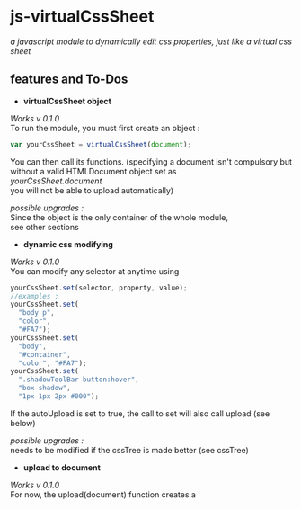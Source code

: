 # js-virtualCssSheet
*a javascript module to dynamically edit css properties,
just like a virtual css sheet*


## features and To-Dos

- **virtualCssSheet object**

*Works v 0.1.0*\
To run the module, you must first create an object :
```js
var yourCssSheet = virtualCssSheet(document);
```
You can then call its functions.
(specifying a document isn't compulsory
but without a valid HTMLDocument object set as\
*yourCssSheet.document*\
you will not be able to upload automatically)

*possible upgrades :*\
Since the object is the only container of the whole module,\
see other sections


- **dynamic css modifying**

*Works v 0.1.0*\
You can modify any selector at anytime using
```js
yourCssSheet.set(selector, property, value);
//examples :
yourCssSheet.set(
  "body p",
  "color",
  "#FA7");
yourCssSheet.set(
  "body",
  "#container",
  "color", "#FA7");
yourCssSheet.set(
  ".shadowToolBar button:hover",
  "box-shadow",
  "1px 1px 2px #000");
```
If the autoUpload is set to true,
the call to set will also call upload
(see below)

*possible upgrades :*\
needs to be modified if the cssTree is made better
(see cssTree)

- **upload to document**

*Works v 0.1.0*\
For now, the upload(document) function
creates a <script> tag in the head of HTMLDocument.\
(this seems to work even in a document with no <head>)\
Then it writes the whole css as text in the script tag.
```js
yourCssSheet.upload();
yourCssSheet.upload(document);//if yourCssSheet.document is not specified
```

*possible upgrades :*\
there sure is a better way of doing this
than creating a string a pasting it in a script tag...

- **autoUpload**

*Works v 0.1.0*\
a simple variable, set to true by default.\
you can change this by simply doing :\
```js
yourCssSheet.autoUpload = false;
```
if set to true,
any modification of the virtualCssSheet will be followed by an upload.

*possible upgrades :*\
if new methods are added to modify the css,
there should be a call to upload if the autoUpload is set to true.

- **render as text**

*Works v 0.1.0*\
If you want to export you css to a file
or anything that requires the css to be rendered as a text,
just use :\
```js
var cssText = yourCssSheet.render();
```

*possible upgrades :*\


- **render only one selector**

*Works v 0.1.0*\
If you need to render only one selector,
just call this :
```js
var selectorCss = yourCssSheet.renderSelector(selector);
//example :
var selectorCss = yourCssSheet.renderSelector("body p");
```

*possible upgrades :*\
see cssTree

- **css Tree**

*Works v 0.1.0*\
for now,
the whole data is stored in a simple Object
called yourCssSheet.cssTree\
You can access it, but you shouldn't modify it
by other means than virtualCssSheet methods.

the structure is very simple :\
```
{
  selector: {
    property: value,
    property: value
    ...
  },
  selector : {}
  ...
}
```

*possible upgrades :*\
there could be cleaner ways of doing that,\
for instance, creating lists for multiple selectors such as
"html, body, button:hover"

- **reading css**

*TO DO, not done*\
A css parser would be nice,
but seems much more complicated than anything i've done so far,
if we want to do it clean.

- **removing properties and selectors**

*TO DO, not done*\
this one is simple,
I didn't do it by lack of time,
probably for 0.1.1\
Meanwhile, you can erase a property
by setting it to inherited ? I don't know...
